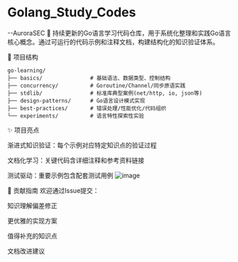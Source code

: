 # Golang_Study_Codes
--AuroraSEC
🚀 持续更新的Go语言学习代码仓库，用于系统化整理和实践Go语言核心概念。通过可运行的代码示例和注释文档，构建结构化的知识验证体系。

📂 项目结构
```
go-learning/
├── basics/               # 基础语法、数据类型、控制结构
├── concurrency/          # Goroutine/Channel/同步原语实践
├── stdlib/               # 标准库典型案例(net/http, io, json等)
├── design-patterns/      # Go语言设计模式实现
├── best-practices/       # 错误处理/性能优化/代码组织
└── experiments/          # 语言特性探索性实验
```

✨ 项目亮点

渐进式知识验证：每个示例对应特定知识点的验证过程

文档化学习：关键代码含详细注释和参考资料链接

测试驱动：重要示例包含配套测试用例
![image](https://github.com/user-attachments/assets/16f42ee6-3ed6-4904-b2e6-fc4000e4dac3)

🤝 贡献指南
欢迎通过Issue提交：

知识理解偏差修正

更优雅的实现方案

值得补充的知识点

文档改进建议
